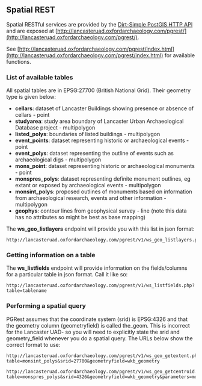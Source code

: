 ## Spatial REST

Spatial RESTful services are provided by the [Dirt-Simple PostGIS HTTP API](https://github.com/tobinbradley/dirt-simple-postgis-http-api) and are exposed at [http://lancasteruad.oxfordarchaeology.com/pgrest/](http://lancasteruad.oxfordarchaeology.com/pgrest/).

See [http://lancasteruad.oxfordarchaeology.com/pgrest/index.html](http://lancasteruad.oxfordarchaeology.com/pgrest/index.html) for available functions.

### List of available tables

All spatial tables are in EPSG:27700 (British National Grid). Their geometry type is given below:

* **cellars**: dataset of Lancaster Buildings showing presence or absence of cellars - point
* **studyarea**: study area boundary of Lancaster Urban Archaeological Database project - multipolygon
* **listed_polys**: boundaries of listed buildings - multipolygon
* **event_points**: dataset representing historic or archaeological events - point
* **event_polys**: dataset representing the outline of events such as archaeological digs - multipolygon
* **mons_point**: dataset representing historic or archaeological monuments - point
* **monspres_polys**: dataset representing definite monument outlines, eg extant or exposed by archaeological events - multipolygon
* **monsint_polys**: proposed outlines of monuments based on information from archaeological research, events and other information - multipolygon
* **geophys**: contour lines from geophysical survey - line (note this data has no attributes so might be best as base mapping)

The **ws_geo_listlayers** endpoint will provide you with this list in json format:

    http://lancasteruad.oxfordarchaeology.com/pgrest/v1/ws_geo_listlayers.php

### Getting information on a table ###

The **ws_listfields** endpoint will provide information on the fields/columns for a particular table in json format. Call it like so:

    http://lancasteruad.oxfordarchaeology.com/pgrest/v1/ws_listfields.php?table=tablename

### Performing a spatial query ###

PGRest assumes that the coordinate system (srid) is EPSG:4326 and that the geometry column (geometryfield) is called the_geom. This is incorrect for the Lancaster UAD- so you will need to explicitly state the srid and geometry_field whenever you do a spatial query. The URLs below show the correct format to use:
    
    http://lancasteruad.oxfordarchaeology.com/pgrest/v1/ws_geo_getextent.php?table=monsint_polys&srid=27700&geometryfield=wkb_geometry

    http://lancasteruad.oxfordarchaeology.com/pgrest/v1/ws_geo_getcentroid.php?table=monspres_polys&srid=4326&geometryfield=wkb_geometry&parameters=monid=%27531%27
